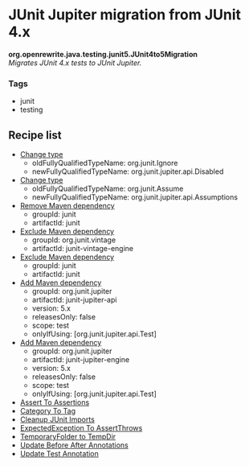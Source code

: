 # JUnit Jupiter migration from JUnit 4.x

**org.openrewrite.java.testing.junit5.JUnit4to5Migration**  
_Migrates JUnit 4.x tests to JUnit Jupiter._

### Tags

* junit
* testing

## Recipe list

* [Change type](../../changetype.md)
  * oldFullyQualifiedTypeName: org.junit.Ignore
  * newFullyQualifiedTypeName: org.junit.jupiter.api.Disabled
* [Change type](../../changetype.md)
  * oldFullyQualifiedTypeName: org.junit.Assume
  * newFullyQualifiedTypeName: org.junit.jupiter.api.Assumptions
* [Remove Maven dependency](../../../maven/removedependency.md)
  * groupId: junit
  * artifactId: junit
* [Exclude Maven dependency](../../../maven/excludedependency.md)
  * groupId: org.junit.vintage
  * artifactId: junit-vintage-engine
* [Exclude Maven dependency](../../../maven/excludedependency.md)
  * groupId: junit
  * artifactId: junit
* [Add Maven dependency](../../../maven/adddependency.md)
  * groupId: org.junit.jupiter
  * artifactId: junit-jupiter-api
  * version: 5.x
  * releasesOnly: false
  * scope: test
  * onlyIfUsing: \[org.junit.jupiter.api.Test\]
* [Add Maven dependency](../../../maven/adddependency.md)
  * groupId: org.junit.jupiter
  * artifactId: junit-jupiter-engine
  * version: 5.x
  * releasesOnly: false
  * scope: test
  * onlyIfUsing: \[org.junit.jupiter.api.Test\]
* [Assert To Assertions](asserttoassertions.md)
* [Category To Tag](categorytotag.md)
* [Cleanup JUnit Imports](cleanupjunitimports.md)
* [ExpectedException To AssertThrows](expectedexceptiontoassertthrows.md)
* [TemporaryFolder to TempDir](temporaryfoldertotempdir.md)
* [Update Before After Annotations](updatebeforeafterannotations.md)
* [Update Test Annotation](updatetestannotation.md)

